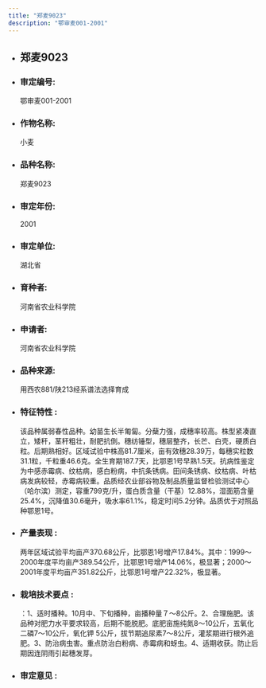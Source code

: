 ```yaml
---
title: "郑麦9023"
description: "鄂审麦001-2001"
---
```

* ## 郑麦9023
* ###  审定编号:  
   鄂审麦001-2001

*  ### 作物名称:  
   小麦

*   ###  品种名称: 
    郑麦9023

*   ### 审定年份: 
    2001

*   ### 审定单位:  
    湖北省

*   ### 育种者:  
    河南省农业科学院

*   ### 申请者:  
    河南省农业科学院

*   ### 品种来源:  
    用西农881/陕213经系谱法选择育成

*   ### 特征特性 : 
    该品种属弱春性品种。幼苗生长半匍匐。分蘖力强，成穗率较高。株型紧凑直立，矮秆，茎秆粗壮，耐肥抗倒。穗纺锤型，穗层整齐，长芒、白壳，硬质白粒。后期熟相好。区域试验中株高81.7厘米，亩有效穗28.39万，每穗实粒数31.1粒，千粒重46.6克。全生育期187.7天，比鄂恩1号早熟1.5天。抗病性鉴定为中感赤霉病、纹枯病，感白粉病，中抗条锈病。田间条锈病、纹枯病、叶枯病发病较轻，赤霉病较重。品质经农业部谷物及制品质量监督检验测试中心（哈尔滨）测定，容重799克/升，蛋白质含量（干基）12.88%，湿面筋含量25.4%，沉降值30.6毫升，吸水率61.1%，稳定时间5.2分钟。品质优于对照品种鄂恩1号。

*   ### 产量表现 : 
    两年区域试验平均亩产370.68公斤，比鄂恩1号增产17.84%。其中：1999～2000年度平均亩产389.54公斤，比鄂恩1号增产14.06%，极显著；2000～2001年度平均亩产351.82公斤，比鄂恩1号增产22.32%，极显著。

*   ### 栽培技术要点 : 
    ：1、适时播种。10月中、下旬播种，亩播种量７～8公斤。2、合理施肥。该品种对肥力水平要求较高，后期不能脱肥。底肥亩施纯氮8～10公斤，五氧化二磷7～10公斤，氧化钾 5公斤，拔节期追尿素7～8公斤，灌浆期进行根外追肥。3、防治病虫害。重点防治白粉病、赤霉病和蚜虫。4、适期收获。防止后期因连阴雨引起穗发芽。

*   ### 审定意见 : 
    
